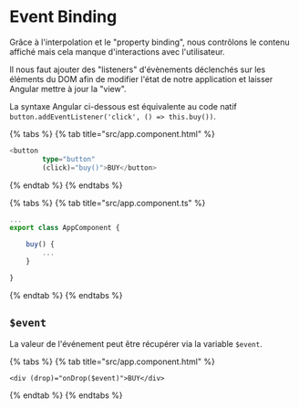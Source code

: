 # Event Binding

Grâce à l'interpolation et le "property binding", nous contrôlons le contenu affiché mais cela manque d'interactions avec l'utilisateur.

Il nous faut ajouter des "listeners" d'évènements déclenchés sur les éléments du DOM afin de modifier l'état de notre application et laisser Angular mettre à jour la "view".

La syntaxe Angular ci-dessous est équivalente au code natif `button.addEventListener('click', () => this.buy())`.

{% tabs %}
{% tab title="src/app.component.html" %}
```typescript
<button
        type="button"
        (click)="buy()">BUY</button>
```
{% endtab %}
{% endtabs %}

{% tabs %}
{% tab title="src/app.component.ts" %}
```typescript
...
export class AppComponent {

    buy() {
        ...
    }

}
```
{% endtab %}
{% endtabs %}

## `$event`

La valeur de l'événement peut être récupérer via la variable `$event`.

{% tabs %}
{% tab title="src/app.component.html" %}
```markup
<div (drop)="onDrop($event)">BUY</div>
```
{% endtab %}
{% endtabs %}

